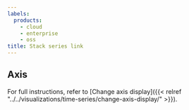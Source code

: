 ```yaml
---
labels:
  products:
    - cloud
    - enterprise
    - oss
title: Stack series link
---
```


## Axis

For full instructions, refer to [Change axis display]({{< relref "../../visualizations/time-series/change-axis-display/" >}}).
